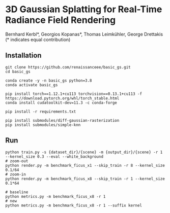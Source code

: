 # 3D Gaussian Splatting for Real-Time Radiance Field Rendering
Bernhard Kerbl*, Georgios Kopanas*, Thomas Leimkühler, George Drettakis (* indicates equal contribution)<br>

## Installation
```shell
git clone https://github.com/renaissanceee/basic_gs.git
cd basic_gs

conda create -y -n basic_gs python=3.8
conda activate basic_gs

pip install torch==1.12.1+cu113 torchvision==0.13.1+cu113 -f https://download.pytorch.org/whl/torch_stable.html
conda install cudatoolkit-dev=11.3 -c conda-forge

pip install -r requirements.txt

pip install submodules/diff-gaussian-rasterization
pip install submodules/simple-knn
```
## Run
```shell
python train.py -s {dataset_dir}/{scene} -m {output_dir}/{scene} -r 1 --kernel_size 0.3 --eval --white_background
# zoom-out
python render.py -m benchmark_ficus_x1 --skip_train -r 8 --kernel_size 0.1/64
# zoom-in
python render.py -m benchmark_ficus_x8 --skip_train -r 1 --kernel_size 0.1*64

# baseline
python metrics.py -m benchmark_ficus_x8 -r 1
# new
python metrics.py -m benchmark_ficus_x8 -r 1 --suffix kernel
```